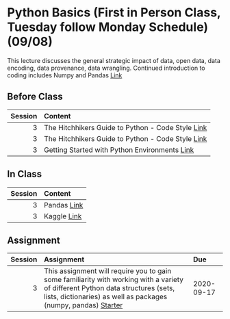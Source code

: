 Python Basics  (First in Person Class, Tuesday follow Monday Schedule) (09/08)
============================

This lecture discusses the general strategic impact of data, open data, data encoding, data provenance, data wrangling. Continued introduction to coding includes Numpy and Pandas [Link](../../sessions/session3)

## Before Class

|   Session | Content                                                                                                                                            |
|----------:|:---------------------------------------------------------------------------------------------------------------------------------------------------|
|         3 | The Hitchhikers Guide to Python - Code Style [Link](https://docs.python-guide.org/writing/style/)                                                  |
|         3 | The Hitchhikers Guide to Python - Code Style [Link](https://docs.python-guide.org/writing/style/)                                                  |
|         3 | Getting Started with Python Environments [Link](https://towardsdatascience.com/getting-started-with-python-environments-using-conda-32e9f2779307 ) |


## In Class

|   Session | Content                                               |
|----------:|:------------------------------------------------------|
|         3 | Pandas [Link](../notebooks/01-intro-python/04-pandas) |
|         3 | Kaggle  [Link](https://www.kaggle.com/)               |


## Assignment

|   Session | Assignment                                                                                                                                                                                                                         | Due        |
|----------:|:-----------------------------------------------------------------------------------------------------------------------------------------------------------------------------------------------------------------------------------|:-----------|
|         3 | This assignment will require you to gain some familiarity with working with a variety of different Python data structures (sets, lists, dictionaries) as well as packages (numpy, pandas) [Starter](../assignments/assignment1/hm) | 2020-09-17 |

